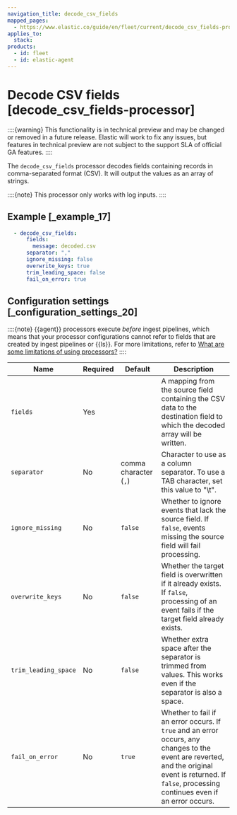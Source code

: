 ```yaml
---
navigation_title: decode_csv_fields
mapped_pages:
  - https://www.elastic.co/guide/en/fleet/current/decode_csv_fields-processor.html
applies_to:
  stack:
products:
  - id: fleet
  - id: elastic-agent
---
```


# Decode CSV fields [decode_csv_fields-processor]


::::{warning}
This functionality is in technical preview and may be changed or removed in a future release. Elastic will work to fix any issues, but features in technical preview are not subject to the support SLA of official GA features.
::::


The `decode_csv_fields` processor decodes fields containing records in comma-separated format (CSV). It will output the values as an array of strings.

::::{note}
This processor only works with log inputs.
::::



## Example [_example_17]

```yaml
  - decode_csv_fields:
      fields:
        message: decoded.csv
      separator: ","
      ignore_missing: false
      overwrite_keys: true
      trim_leading_space: false
      fail_on_error: true
```


## Configuration settings [_configuration_settings_20]

::::{note}
{{agent}} processors execute *before* ingest pipelines, which means that your processor configurations cannot refer to fields that are created by ingest pipelines or {{ls}}. For more limitations, refer to [What are some limitations of using processors?](/reference/fleet/agent-processors.md#limitations)
::::


| Name | Required | Default | Description |
| --- | --- | --- | --- |
| `fields` | Yes |  | A mapping from the source field containing the CSV data to the destination field to which the decoded array will be written. |
| `separator` | No | comma character (`,`) | Character to use as a column separator. To use a TAB character, set this value to "\t". |
| `ignore_missing` | No | `false` | Whether to ignore events that lack the source field. If `false`, events missing the source field will fail processing. |
| `overwrite_keys` | No | `false` | Whether the target field is overwritten if it already exists. If `false`, processing of an event fails if the target field already exists. |
| `trim_leading_space` | No | `false` | Whether extra space after the separator is trimmed from values. This works even if the separator is also a space. |
| `fail_on_error` | No | `true` | Whether to fail if an error occurs. If `true` and an error occurs, any changes to the event are reverted, and the original event is returned. If `false`, processing continues even if an error occurs. |

